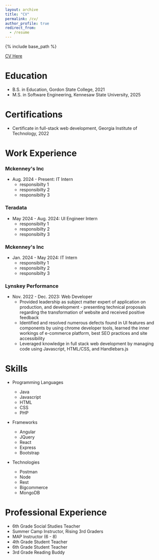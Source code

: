 ```yaml
---
layout: archive
title: "CV"
permalink: /cv/
author_profile: true
redirect_from:
  - /resume
---
```


{% include base_path %}

[CV Here](https://docs.google.com/document/d/1K9eIQ0heDLvsBsbeaVNY6f5b5yzQbfg5tw6a1BEO_MM/edit?usp=sharing)

Education
======
* B.S. in Education, Gordon State College, 2021
* M.S. in Software Engineering, Kennesaw State University, 2025

Certifications
======
* Certificate in full-stack web development, Georgia Institute of Technology, 2022

Work Experience
======
### Mckenney's Inc ###
* Aug. 2024 - Present: IT Intern
  *  responsibilty 1
  *  responsibilty 2
  *  responsibilty 3

### Teradata ###
* May 2024 - Aug. 2024: UI Engineer Intern 
  *  responsibilty 1
  *  responsibilty 2
  *  responsibilty 3

### Mckenney's Inc ###
* Jan. 2024 - May 2024: IT Intern
  *  responsibilty 1
  *  responsibilty 2
  *  responsibilty 3

###  Lynskey Performance ###
* Nov. 2022 - Dec. 2023: Web Developer 
  * Provided leadership as subject matter expert of application on production, and development - presenting
    technical proposals regarding the transformation of website and received positive feedback
  * Identified and resolved numerous defects found in UI features and components by using chrome developer
    tools, learned the inner workings of e-commerce platform, best SEO practices and site accessibility
  * Leveraged knowledge in full stack web development by managing code using Javascript, HTML/CSS, and
    Handlebars.js
  
Skills
======
* Programming Languages 
  * Java 
  * Javascript
  * HTML
  * CSS 
  * PHP

* Frameworks 
  * Angular
  * JQuery
  * React
  * Express
  * Bootstrap

* Technologies 
  * Postman 
  * Node
  * Rest
  * Bigcommerce 
  * MongoDB
  
Professional Experience 
======
* 6th Grade Social Studies Teacher 
* Summer Camp Instructor, Rising 3rd Graders
* MAP Instructor (6 - 8)
* 4th Grade Student Teacher 
* 6th Grade Student Teacher  
* 3rd Grade Reading Buddy 


